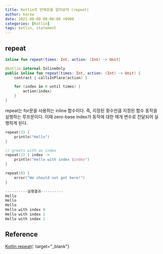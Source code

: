 ```yaml
---
title: Kotlin의 반복문을 알아보자 (repeat)
author: korsw
date: 2021-00-00 00:00:00 +0900
categories: [Kotlin]
tags: kotlin, statement
---
```


## repeat

```kotlin
inline fun repeat(times: Int, action: (Int) -> Unit)
```

```kotlin
@kotlin.internal.InlineOnly
public inline fun repeat(times: Int, action: (Int) -> Unit) {
    contract { callsInPlace(action) }

    for (index in 0 until times) {
        action(index)
    }
}
```
repeat는 for문을 사용하는 inline 함수이다.
즉, 지정된 횟수만큼 지정된 함수 동작을 실행하는 루프문이다. 이때 zero-base index가 동작에 대한 매개 변수로 전달되어 실행하게 된다.

```kotlin
repeat(3) {
    println("Hello")
}

// greets with an index
repeat(3) { index ->
    println("Hello with index $index")
}

repeat(0) {
    error("We should not get here!")
}

----------실행결과----------
Hello
Hello
Hello
Hello with index 0
Hello with index 1
Hello with index 2
```
## Reference

[Kotlin repeat](https://kotlinlang.org/api/latest/jvm/stdlib/kotlin/repeat.html){: target="_blank"}<br/>
